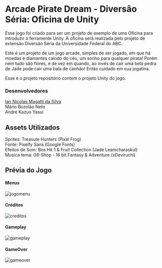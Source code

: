 # Arcade Pirate Dream - Diversão Séria: Oficina de Unity

Esse jogo foi criado para ser um projeto de exemplo de uma Oficina para introduzir a ferramente Unity. A oficina será realizada pelo projeto de extensão Diversão Séria da Universidade Federal do ABC.

Este é um projeto de um jogo arcade, simples de ser jogado, em que há moedas e diamantes caindo do céu, um sonho para qualquer pirata! Porém nem tudo são flores, e de vez em quando, ao invés de cair uma bela pedra de Jade pode cair uma bala de canhão! Então cuidado em sua jogatina.

Esse é o projeto repositório contem o projeto Unity do jogo.

### Desenvolvedores
[Ian Nicolas Magatti da Silva](https://github.com/IanNicolasMagattiDaSilva) \
Mário Bozolão Neto\
André Kazuo Yasui

## Assets Utilizados
Sprites: Treasute Hunters (Pixel Frog)\
Fonte: Pixelfy Sans (Google Fonts)\
Efeitos de Som: Bos Hit 1 & Fruit Collection (Jade Leamcharaskul)\
Musica tema: 08-Shop - 16 bit Fantasy & Adventure (xDeviruchi)

## Prévia do Jogo
#### Menus
![jogomenu](https://github.com/user-attachments/assets/ffb00b04-7182-4766-95e6-0831928675e2)
#### Créditos
![creditos](https://github.com/user-attachments/assets/78256358-dbb9-40ef-aca4-814fffd17432)
#### Gameplay
![gameplay](https://github.com/user-attachments/assets/88b45d59-8ae7-41ba-a117-c6e3427988b3)
#### GameOver
![gameover](https://github.com/user-attachments/assets/dab9f079-1609-4c60-8a00-3449eb5ae3be)



